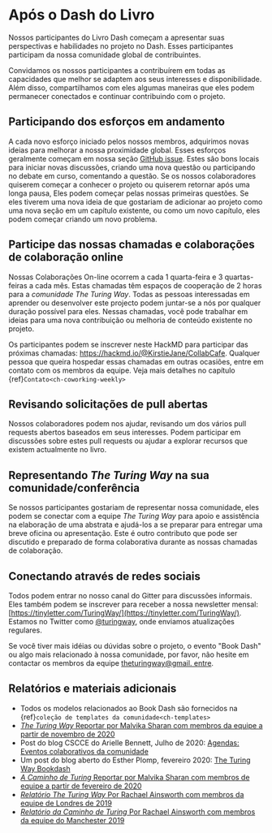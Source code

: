 # Após o Dash do Livro

Nossos participantes do Livro Dash começam a apresentar suas perspectivas e habilidades no projeto no Dash. Esses participantes participam da nossa comunidade global de contribuintes.

Convidamos os nossos participantes a contribuírem em todas as capacidades que melhor se adaptem aos seus interesses e disponibilidade. Além disso, compartilhamos com eles algumas maneiras que eles podem permanecer conectados e continuar contribuindo com o projeto.

## Participando dos esforços em andamento

A cada novo esforço iniciado pelos nossos membros, adquirimos novas ideias para melhorar a nossa proximidade global. Esses esforços geralmente começam em nossa seção [GitHub issue](https://github.com/alan-turing-institute/the-turing-way/issues). Estes são bons locais para iniciar novas discussões, criando uma nova questão ou participando no debate em curso, comentando a questão. Se os nossos colaboradores quiserem começar a conhecer o projeto ou quiserem retornar após uma longa pausa, Eles podem começar pelas nossas primeiras questões. Se eles tiverem uma nova ideia de que gostariam de adicionar ao projeto como uma nova seção em um capítulo existente, ou como um novo capítulo, eles podem começar criando um novo problema.

## Participe das nossas chamadas e colaborações de colaboração online

Nossas Colaborações On-line ocorrem a cada 1 quarta-feira e 3 quartas-feiras a cada mês. Estas chamadas têm espaços de cooperação de 2 horas para a _comunidade The Turing Way_. Todas as pessoas interessadas em aprender ou desenvolver este projecto podem juntar-se a nós por qualquer duração possível para eles. Nessas chamadas, você pode trabalhar em ideias para uma nova contribuição ou melhoria de conteúdo existente no projeto.

Os participantes podem se inscrever neste HackMD para participar das próximas chamadas: https://hackmd.io/@KirstieJane/CollabCafe. Qualquer pessoa que queira hospedar essas chamadas em outras ocasiões, entre em contato com os membros da equipe. Veja mais detalhes no capítulo {ref}`Contato<ch-coworking-weekly>`

## Revisando solicitações de pull abertas

Nossos colaboradores podem nos ajudar, revisando um dos vários pull requests abertos baseados em seus interesses. Podem participar em discussões sobre estes pull requests ou ajudar a explorar recursos que existem actualmente no livro.

## Representando _The Turing Way_ na sua comunidade/conferência

Se nossos participantes gostariam de representar nossa comunidade, eles podem se conectar com a equipe _The Turing Way_ para apoio e assistência na elaboração de uma abstrata e ajudá-los a se preparar para entregar uma breve oficina ou apresentação. Este é outro contributo que pode ser discutido e preparado de forma colaborativa durante as nossas chamadas de colaboração.

## Conectando através de redes sociais

Todos podem entrar no nosso canal do Gitter para discussões informais. Eles também podem se inscrever para receber a nossa newsletter mensal: [https://tinyletter.com/TuringWay/](https://tinyletter.com/TuringWay/). Estamos no Twitter como [@turingway](https://twitter.com/turingway), onde enviamos atualizações regulares.

Se você tiver mais idéias ou dúvidas sobre o projeto, o evento "Book Dash" ou algo mais relacionado à nossa comunidade, por favor, não hesite em contactar os membros da equipe [theturingway@gmail. entre](mailto:theturingway@gmail.com).

## Relatórios e materiais adicionais

- Todos os modelos relacionados ao Book Dash são fornecidos na {ref}`coleção de templates da comunidade<ch-templates>`
- [_The Turing Way_ Reportar por Malvika Sharan com membros da equipe a partir de novembro de 2020](https://github.com/alan-turing-institute/the-turing-way/blob/book-dash-chapter/workshops/book-dash/book-dash-nov20-report.md)
- Post do blog CSCCE do Arielle Bennett, Julho de 2020: [Agendas: Eventos colaborativos da comunidade](https://www.cscce.org/2020/07/09/book-dashes-collaborative-community-events/)
- Um post do blog aberto do Esther Plomp, fevereiro 2020: [The Turing Way Bookdash](https://openworking.wordpress.com/2020/02/27/the-turing-way-bookdash/)
- [_A Caminho de Turing_ Reportar por Malvika Sharan com membros de equipe a partir de fevereiro de 2020](https://github.com/alan-turing-institute/the-turing-way/blob/book-dash-chapter/workshops/book-dash/book-dash-feb20-report.md)
- [_Relatório The Turing Way_ Por Rachael Ainsworth com membros da equipe de Londres de 2019](https://github.com/alan-turing-institute/the-turing-way/blob/main/workshops/book-dash/book-dash-ldn-report.md)
- [_Relatório da Caminho de Turing_ Por Rachael Ainsworth com membros da equipe do Manchester 2019](https://github.com/alan-turing-institute/the-turing-way/blob/main/workshops/book-dash/book-dash-mcr-report.md)
